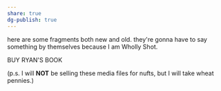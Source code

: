 ```yaml
---
share: true
dg-publish: true
---
```

here are some fragments both new and old. they're gonna have to say something by themselves because I am Wholly Shot.

BUY RYAN'S BOOK

(p.s. I will **NOT** be selling these media files for nufts, but I will take wheat pennies.)